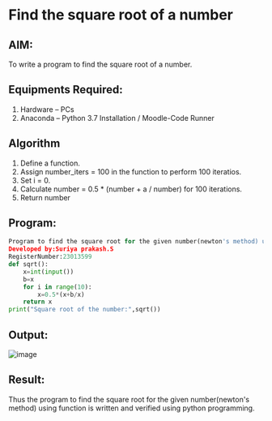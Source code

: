 # Find the square root of a number

## AIM:
To write a program to find the square root of a number.

## Equipments Required:
1. Hardware – PCs
2. Anaconda – Python 3.7 Installation / Moodle-Code Runner

## Algorithm
1. Define a function.
2. Assign number_iters = 100 in the function to perform 100 iteratios.
3. Set i = 0.
4. Calculate  number = 0.5 * (number + a / number) for 100 iterations.
5. Return number

## Program:
```python
Program to find the square root for the given number(newton's method) using function.
Developed by:Suriya prakash.S 
RegisterNumber:23013599
def sqrt():
    x=int(input())
    b=x
    for i in range(10):
        x=0.5*(x+b/x)
    return x
print("Square root of the number:",sqrt())    
```

## Output:
![image](https://github.com/arulsuriyalokeshy/Square-root-of-a-number/assets/149130151/272eff91-e23b-4f41-88e8-3ccb986db869)

## Result:
Thus the program to find the square root for the given number(newton's method) using function is written and verified using python programming.
